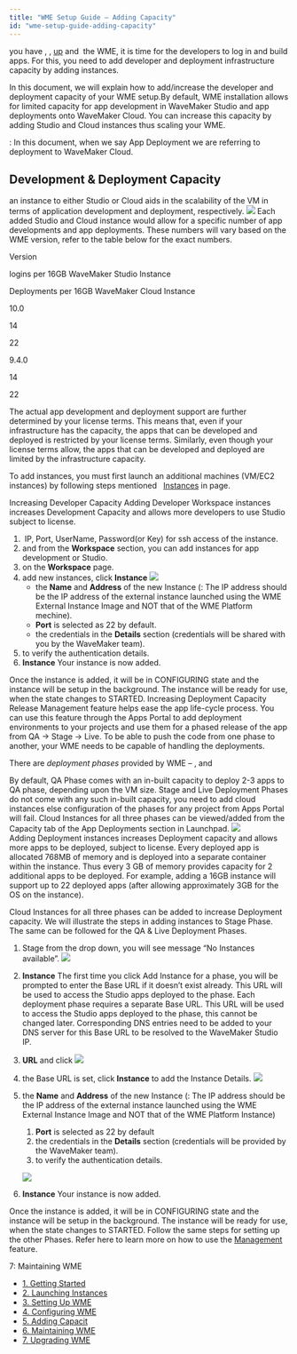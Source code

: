 ```yaml
---
title: "WME Setup Guide – Adding Capacity"
id: "wme-setup-guide-adding-capacity"
---
```


you have [](/learn/installation/wme-setup-guide-launch-initialize/#launch-wme), [](/learn/installation/wme-setup-guide-launch-initialize/#initialize-wme), [up](/learn/installation/wme-setup-guide-access-setting/#setting-up-wme) and [](/learn/installation/wme-setup-guide-configuration/) the WME, it is time for the developers to log in and build apps. For this, you need to add developer and deployment infrastructure capacity by adding instances.

In this document, we will explain how to add/increase the developer and deployment capacity of your WME setup.By default, WME installation allows for limited capacity for app development in WaveMaker Studio and app deployments onto WaveMaker Cloud. You can increase this capacity by adding Studio and Cloud instances thus scaling your WME.

: In this document, when we say App Deployment we are referring to deployment to WaveMaker Cloud.

## Development & Deployment Capacity

an instance to either Studio or Cloud aids in the scalability of the VM in terms of application development and deployment, respectively. [![](../assets/WME_instance.png)](../assets/WME_instance.png) Each added Studio and Cloud instance would allow for a specific number of app developments and app deployments. These numbers will vary based on the WME version, refer to the table below for the exact numbers.

Version

logins per 16GB WaveMaker Studio Instance

Deployments per 16GB WaveMaker Cloud Instance

10.0

14

22

9.4.0

14

22

The actual app development and deployment support are further determined by your license terms. This means that, even if your infrastructure has the capacity, the apps that can be developed and deployed is restricted by your license terms. Similarly, even though your license terms allow, the apps that can be developed and deployed are limited by the infrastructure capacity.

To add instances, you must first launch an additional machines (VM/EC2 instances) by following steps mentioned   [Instances](https://www.wavemaker.com/learn/installation/wme-setup-guide-launch-initialize/) in page.

Increasing Developer Capacity Adding Developer Workspace instances increases Development Capacity and allows more developers to use Studio subject to license.

1.  IP, Port, UserName, Password(or Key) for ssh access of the instance.
2. and from the **Workspace** section, you can add instances for app development or Studio.
3. on the **Workspace** page.
4. add new instances, click **Instance** [![](../assets/WME_st_instance1.png)](../assets/WME_st_instance1.png)
    - the **Name** and **Address** of the new Instance (: The IP address should be the IP address of the external instance launched using the WME External Instance Image and NOT that of the WME Platform mechine).
    - **Port** is selected as 22 by default.
    - the credentials in the **Details** section (credentials will be shared with you by the WaveMaker team).
5. to verify the authentication details.
6. **Instance** Your instance is now added.

Once the instance is added, it will be in CONFIGURING state and the instance will be setup in the background. The instance will be ready for use, when the state changes to STARTED. Increasing Deployment Capacity Release Management feature helps ease the app life-cycle process. You can use this feature through the Apps Portal to add deployment environments to your projects and use them for a phased release of the app from QA -> Stage -> Live. To be able to push the code from one phase to another, your WME needs to be capable of handling the deployments.

There are _deployment phases_ provided by WME – , and

By default, QA Phase comes with an in-built capacity to deploy 2-3 apps to QA phase, depending upon the VM size. Stage and Live Deployment Phases do not come with any such in-built capacity, you need to add cloud instances else configuration of the phases for any project from Apps Portal will fail. Cloud Instances for all three phases can be viewed/added from the Capacity tab of the App Deployments section in Launchpad. [![](../assets/WME_st_instance3.png)](../assets/WME_st_instance3.png) Adding Deployment instances increases Deployment capacity and allows more apps to be deployed, subject to license. Every deployed app is allocated 768MB of memory and is deployed into a separate container within the instance. Thus every 3 GB of memory provides capacity for 2 additional apps to be deployed. For example, adding a 16GB instance will support up to 22 deployed apps (after allowing approximately 3GB for the OS on the instance).

Cloud Instances for all three phases can be added to increase Deployment capacity. We will illustrate the steps in adding instances to Stage Phase. The same can be followed for the QA & Live Deployment Phases.

1. Stage from the drop down, you will see message “No Instances available”. [![](../assets/WME_st_instance4.png)](../assets/WME_st_instance4.png)
2. **Instance** The first time you click Add Instance for a phase, you will be prompted to enter the Base URL if it doesn’t exist already. This URL will be used to access the Studio apps deployed to the phase. Each deployment phase requires a separate Base URL. This URL will be used to access the Studio apps deployed to the phase, this cannot be changed later. Corresponding DNS entries need to be added to your DNS server for this Base URL to be resolved to the WaveMaker Studio IP.
3. **URL** and click [![](../assets/WME_st_instance5.png)](../assets/WME_st_instance5.png)
4. the Base URL is set, click **Instance** to add the Instance Details. [![](../assets/WME_st_instance6.png)](../assets/WME_st_instance6.png)
5. the **Name** and **Address** of the new Instance (: The IP address should be the IP address of the external instance launched using the WME External Instance Image and NOT that of the WME Platform Instance)
    
    1. **Port** is selected as 22 by default
    2. the credentials in the **Details** section (credentials will be provided by the WaveMaker team).
    3. to verify the authentication details.
    
    [![](../assets/WME_st_instance7.png)](../assets/WME_st_instance7.png)
6. **Instance** Your instance is now added.

Once the instance is added, it will be in CONFIGURING state and the instance will be setup in the background. The instance will be ready for use, when the state changes to STARTED. Follow the same steps for setting up the other Phases. Refer here to learn more on how to use the [Management](/learn/app-development/deployment/release-management/) feature.

7: Maintaining WME

- [1\. Getting Started](/learn/installation/wavemaker-enterprise-setup-guide/)
- [2\. Launching Instances](https://www.wavemaker.com/learn/installation/wme-setup-guide-launch-initialize/)
- [3\. Setting Up WME](/learn/installation/wme-setup-guide-access-setting/)
- [4\. Configuring WME](/learn/installation/wme-setup-guide-configuration/)
- [5\. Adding Capacit](/learn/installation/wme-setup-guide-adding-capacity/)
- [6\. Maintaining WME](/learn/installation/wme-setup-guide-maintenance/)
- [7\. Upgrading WME](/learn/installation/wme-setup-guide-upgrading/)
